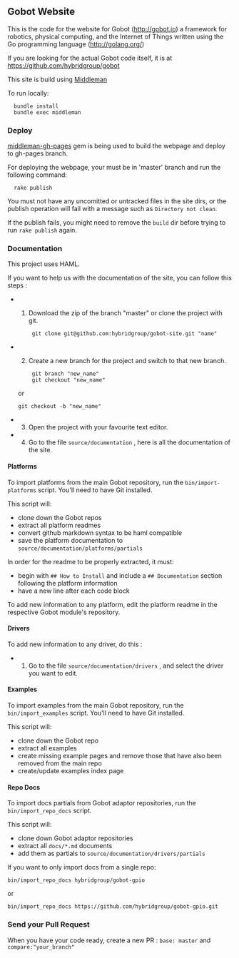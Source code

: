 ## Gobot Website

This is the code for the website for Gobot (http://gobot.io) a framework for robotics, physical computing, and the Internet of Things written using the Go programming language (http://golang.org/)

If you are looking for the actual Gobot code itself, it is at https://github.com/hybridgroup/gobot

This site is build using [Middleman](http://middlemanapp.com/basics/getting-started/)  

To run locally:  

      bundle install
      bundle exec middleman

### Deploy

[middleman-gh-pages](https://github.com/neo/middleman-gh-pages) gem is being used to build the webpage and deploy to gh-pages branch.  

For deploying the webpage, your must be in 'master' branch and run the following command:

      rake publish

You must not have any uncomitted or untracked files in the site dirs, or the publish operation will fail with a message such as `Directory not clean`.

If the publish fails, you might need to remove the `build` dir before trying to run `rake publish` again.

### Documentation

This project uses HAML.

If you want to help us with the documentation of the site, you can follow this steps :

- 1) Download the zip of the branch "master" or clone the project with git.

		  git clone git@github.com:hybridgroup/gobot-site.git "name"

- 2) Create a new branch for the project and switch to that new branch.

		  git branch "new_name"
		  git checkout "new_name"

  or
  
      git checkout -b "new_name"

- 3) Open the project with your favourite text editor.

- 4) Go to the file `source/documentation` , here is all the documentation of the site.

#### Platforms

To import platforms from the main Gobot repository, run the `bin/import-platforms` script. You'll need to have Git installed.

This script will:

- clone down the Gobot repos
- extract all platform readmes
- convert github markdown syntax to be haml compatible
- save the platform documentation to `source/documentation/platforms/partials`

In order for the readme to be properly extracted, it must:

- begin with `## How to Install` and include a `## Documentation` section following the platform information
- have a new line after each code block

To add new information to any platform, edit the platform readme in the respective Gobot module's repository.

#### Drivers

To add new information to any driver, do this :

- 1) Go to the file `source/documentation/drivers` , and select the driver you want to edit.

#### Examples

To import examples from the main Gobot repository, run the `bin/import_examples`
script. You'll need to have Git installed.

This script will:

- clone down the Gobot repo
- extract all examples
- create missing example pages and remove those that have also been removed from the main repo
- create/update examples index page

#### Repo Docs

To import docs partials from Gobot adaptor repositories, run the
`bin/import_repo_docs` script.

This script will:

- clone down Gobot adaptor repositories
- extract all `docs/*.md` documents
- add them as partials to `source/documentation/drivers/partials`

If you want to only import docs from a single repo:

```
bin/import_repo_docs hybridgroup/gobot-gpio
```

or

```
bin/import_repo_docs https://github.com/hybridgroup/gobot-gpio.git
```

### Send your Pull Request

When you have your code ready, create a new PR : `base: master` and `compare:"your_branch"`
